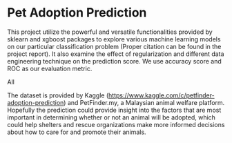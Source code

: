 # Pet Adoption Prediction

This project utilize the powerful and versatile functionalities provided by sklearn and xgboost packages to explore various machine learning models on our
particular classification problem (Proper citation can be found in the project report). It also examine the effect of regularization and different data engineering
technique on the prediction score. We use accuracy score and ROC as our evaluation metric.

All 

The dataset is provided by Kaggle (https://www.kaggle.com/c/petfinder-adoption-prediction) and PetFinder.my, a Malaysian 
animal welfare platform. Hopefully the prediction could provide insight into the factors that are most important in determining whether or not an 
animal will be adopted, which could help shelters and rescue organizations make more informed decisions about how to care for and promote their animals.
